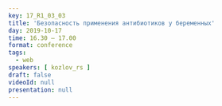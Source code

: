 ```yaml
---
key: 17_R1_03_03
title: 'Безопасность применения антибиотиков у беременных'
day: 2019-10-17
time: 16.30 – 17.00
format: conference
tags:
  - web
speakers: [ kozlov_rs ]
draft: false
videoId: null
presentation: null
---
```

